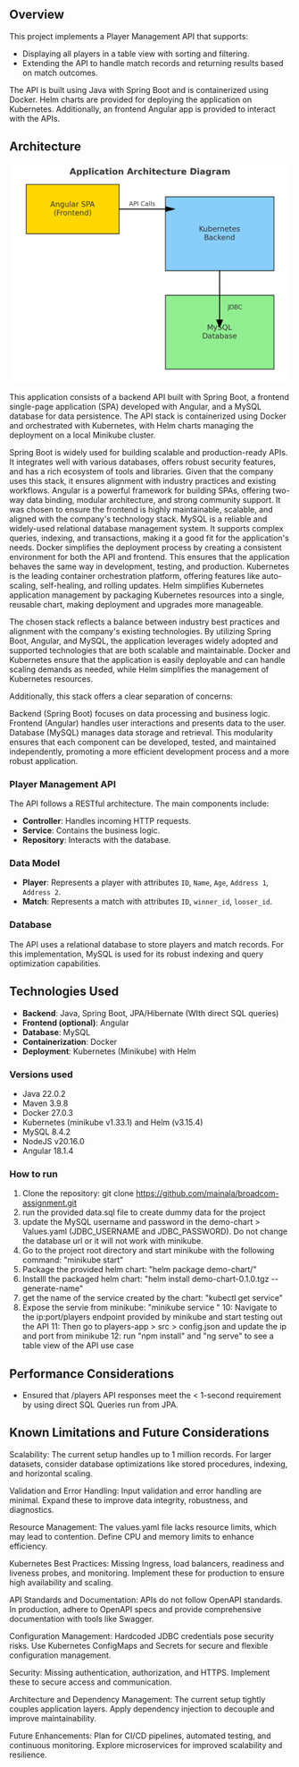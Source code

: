 ## Overview

This project implements a Player Management API that supports:
- Displaying all players in a table view with sorting and filtering.
- Extending the API to handle match records and returning results based on match outcomes.

The API is built using Java with Spring Boot and is containerized using Docker. Helm charts are provided for deploying the application on Kubernetes. Additionally, an frontend Angular app is provided to interact with the APIs.

## Architecture


![Architecture Diagram](./application_architecture_diagram.png)

This application consists of a backend API built with Spring Boot, a frontend single-page application (SPA) developed with Angular, and a MySQL database for data persistence. The API stack is containerized using Docker and orchestrated with Kubernetes, with Helm charts managing the deployment on a local Minikube cluster.

Spring Boot is widely used for building scalable and production-ready APIs. It integrates well with various databases, offers robust security features, and has a rich ecosystem of tools and libraries. Given that the company uses this stack, it ensures alignment with industry practices and existing workflows. Angular is a powerful framework for building SPAs, offering two-way data binding, modular architecture, and strong community support. It was chosen to ensure the frontend is highly maintainable, scalable, and aligned with the company's technology stack. MySQL is a reliable and widely-used relational database management system. It supports complex queries, indexing, and transactions, making it a good fit for the application's needs. Docker simplifies the deployment process by creating a consistent environment for both the API and frontend. This ensures that the application behaves the same way in development, testing, and production. Kubernetes is the leading container orchestration platform, offering features like auto-scaling, self-healing, and rolling updates. Helm simplifies Kubernetes application management by packaging Kubernetes resources into a single, reusable chart, making deployment and upgrades more manageable.

The chosen stack reflects a balance between industry best practices and alignment with the company's existing technologies. By utilizing Spring Boot, Angular, and MySQL, the application leverages widely adopted and supported technologies that are both scalable and maintainable. Docker and Kubernetes ensure that the application is easily deployable and can handle scaling demands as needed, while Helm simplifies the management of Kubernetes resources.

Additionally, this stack offers a clear separation of concerns:

Backend (Spring Boot) focuses on data processing and business logic.
Frontend (Angular) handles user interactions and presents data to the user.
Database (MySQL) manages data storage and retrieval.
This modularity ensures that each component can be developed, tested, and maintained independently, promoting a more efficient development process and a more robust application.


### Player Management API
The API follows a RESTful architecture. The main components include:
- **Controller**: Handles incoming HTTP requests.
- **Service**: Contains the business logic.
- **Repository**: Interacts with the database.

### Data Model
- **Player**: Represents a player with attributes `ID`, `Name`, `Age`, `Address 1`, `Address 2`.
- **Match**: Represents a match with attributes `ID`, `winner_id`, `looser_id`.

### Database
The API uses a relational database to store players and match records. For this implementation, MySQL is used for its robust indexing and query optimization capabilities.

## Technologies Used
- **Backend**: Java, Spring Boot, JPA/Hibernate (WIth direct SQL queries)
- **Frontend (optional)**: Angular
- **Database**: MySQL
- **Containerization**: Docker
- **Deployment**: Kubernetes (Minikube) with Helm

### Versions used
- Java 22.0.2
- Maven 3.9.8
- Docker 27.0.3
- Kubernetes (minikube v1.33.1) and Helm (v3.15.4)
- MySQL 8.4.2
- NodeJS v20.16.0
- Angular 18.1.4

### How to run
1. Clone the repository:
   git clone https://github.com/mainala/broadcom-assignment.git
3. run the provided data.sql file to create dummy data for the project
4. update the MySQL username and password in the demo-chart > Values.yaml (JDBC_USERNAME and JDBC_PASSWORD). Do not change the database url or it will not work with minikube.
5. Go to the project root directory and start minikube with the following command: "minikube start"
6. Package the provided helm chart: "helm package demo-chart/"
7. Installl the packaged helm chart: "helm install demo-chart-0.1.0.tgz --generate-name"
8. get the name of the service created by the chart: "kubectl get service"
9. Expose the servie from minikube: "minikube service <service-name-from-previous-step>"
10: Navigate to the ip:port/players endpoint provided by minikube and start testing out the API
11: Then go to players-app > src > config.json and update the ip and port from minikube
12: run "npm install" and "ng serve" to see a table view of the API use case


## Performance Considerations
- Ensured that /players API responses meet the < 1-second requirement by using direct SQL Queries run from JPA.

## Known Limitations and Future Considerations
Scalability: The current setup handles up to 1 million records. For larger datasets, consider database optimizations like stored procedures, indexing, and horizontal scaling.

Validation and Error Handling: Input validation and error handling are minimal. Expand these to improve data integrity, robustness, and diagnostics.

Resource Management: The values.yaml file lacks resource limits, which may lead to contention. Define CPU and memory limits to enhance efficiency.

Kubernetes Best Practices: Missing Ingress, load balancers, readiness and liveness probes, and monitoring. Implement these for production to ensure high availability and scaling.

API Standards and Documentation: APIs do not follow OpenAPI standards. In production, adhere to OpenAPI specs and provide comprehensive documentation with tools like Swagger.

Configuration Management: Hardcoded JDBC credentials pose security risks. Use Kubernetes ConfigMaps and Secrets for secure and flexible configuration management.

Security: Missing authentication, authorization, and HTTPS. Implement these to secure access and communication.

Architecture and Dependency Management: The current setup tightly couples application layers. Apply dependency injection to decouple and improve maintainability.

Future Enhancements: Plan for CI/CD pipelines, automated testing, and continuous monitoring. Explore microservices for improved scalability and resilience.